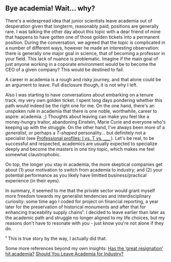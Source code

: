 ## Bye academia! Wait... why?

There's a widespread idea that junior scientists leave academia out of desperation given that longterm, reasonably paid, positions are generally rare. I was talking the other day about this topic with a dear friend of mine that happens to have gotten one of those golden tickets into a permanent position. During the conversation, we agreed that the topic is complicated in a number of different ways, however he made an interesting observation: there is generally one major goal in science, that of becoming a professor in your field. This lack of nuance is problematic. Imagine if the main goal of just anyone working in a coporate environment would be to become the CEO of a given company? This would be destined to fail.

A career in academia is a rough and risky journey, and that alone could be an argument to leave. Full disclosure though, it is not why I left.

Also I was starting to have conversations about embarking on a tenure track, my very own golden ticket. I spent long days pondering whether this path would indeed be the right one for me. On the one hand, there's an unspoken rule in academia that there is one noble, worthwhile, career to aspire: academia. ;) Thoughts about leaving can make you feel like a money-hungry traitor, abandoning Einstein, Marie Curie and everyone who's keeping up with the struggle. On the other hand, I've always been more of a *generalist*, or perhaps a *T-shaped* personality... but definitely not a specialist (see [Professional profiles: I vs. T vs. ___ ](https://jonathanken.medium.com/generalist-or-specialist-why-not-t-shaped-1aab6b98352f)). Let's be real, to be successful and respected, academics are usually expected to specialize deeply and become the masters in one tiny topic, which makes me feel somewhat claustrophobic.

On top, the longer you stay in academia, the more skeptical companies get about (1) your motivation to switch from academia to industry; and (2) your potential performance as you likely have limitted business/practical experience (in their eyes).

In summary, it seemed to me that the private sector would grant myself more freedom towards my generalist tendencies and interdisciplinary curiosity: some time ago I coded for project on financial reporting, a year later for the preservation of historical monuments and after that for enhancing traceability supply chains¹. I decided to leave earlier than later as the academic path and struggle no longer aligned to my life choices, but my reasons don't have to resonate with you - just know you're not alone if they do.

¹ This is true story by the way, I actually did that.




Some more references beyond my own insights:
[Has the ‘great resignation’ hit academia?](https://www.nature.com/articles/d41586-022-01512-6)
[Should You Leave Academia for Industry?](https://www.linkedin.com/pulse/should-you-leave-academia-industry-philip-lindeman-md-phd?trk=pulse-article_more-articles_related-content-card)